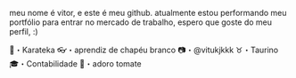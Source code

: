meu nome é vitor, e este é meu github. atualmente estou performando meu portfólio para entrar no mercado de trabalho, espero que goste do meu perfil, :)

🥋・Karateka
👓・aprendiz de chapéu branco
📷・@vitukjkkk
♉・Taurino
🎓・Contabilidade
🥗・adoro tomate
